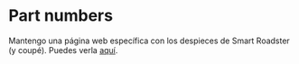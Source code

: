 # Part numbers

Mantengo una página web específica con los despieces de Smart Roadster (y coupé). Puedes
verla [aquí](https://car-reckless.github.io/smart-roadster-parts/).
